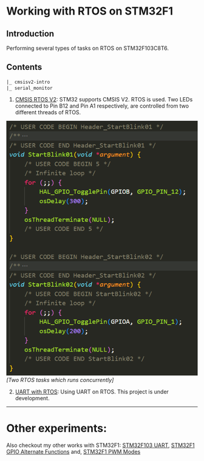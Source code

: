 # Working with RTOS on STM32F1
## Introduction
Performing several types of tasks on RTOS on STM32F103C8T6.

## Contents
```
|_ cmsisv2-intro
|_ serial_monitor
```

1. [CMSIS RTOS V2](./cmsisv2-intro/): STM32 supports CMSIS V2. RTOS is used. Two LEDs connected to Pin B12 and Pin A1 respectively, are controlled from two different threads of RTOS.

![Tasks](./cmsisv2-intro/Results/tasks.png)
<br>*[Two RTOS tasks which runs concurrently]*

2. [UART with RTOS](./serial_monitor/): Using UART on RTOS. This project is under development.

<hr>

# Other experiments:

Also checkout my other works with STM32F1: [STM32F103 UART](https://github.com/anindyamitra15/stm32-uart), [STM32F1 GPIO Alternate Functions](https://github.com/anindyamitra15/stm32-gpio-modes) and, [STM32F1 PWM Modes](https://github.com/anindyamitra15/stm32-pwm)
